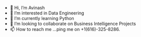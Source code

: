 - 👋 Hi, I’m Avinash
- 👀 I’m interested in Data Engineering
- 🌱 I’m currently learning Python
- 💞️ I’m looking to collaborate on Business Intelligence Projects
- 📫 How to reach me ...ping me on +1(616)-325-8286.

<!---
A835698/A835698 is a ✨ special ✨ repository because its `README.md` (this file) appears on your GitHub profile.
You can click the Preview link to take a look at your changes.
--->
